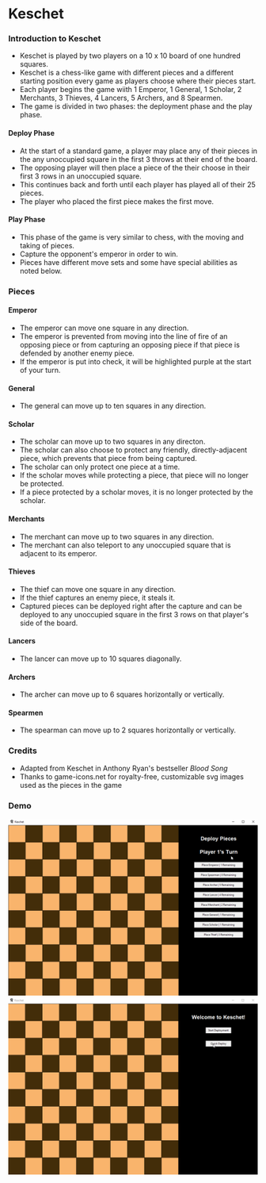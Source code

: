# Keschet

### Introduction to Keschet

- Keschet is played by two players on a 10 x 10 board of one hundred squares.
- Keschet is a chess-like game with different pieces and a different starting position every game as players choose where their pieces start.
- Each player begins the game wiith 1 Emperor, 1 General, 1 Scholar, 2 Merchants, 3 Thieves, 4 Lancers, 5 Archers, and 8 Spearmen.
- The game is divided in two phases: the deployment phase and the play phase.

#### Deploy Phase

- At the start of a standard game, a player may place any of their pieces in the any unoccupied square in the first 3 throws at their end of the board.
- The opposing player will then place a piece of the their choose in their first 3 rows in an unoccupied square.
- This continues back and forth until each player has played all of their 25 pieces.
- The player who placed the first piece makes the first move.

#### Play Phase

- This phase of the game is very similar to chess, with the moving and taking of pieces.
- Capture the opponent's emperor in order to win.
- Pieces have different move sets and some have special abilities as noted below.

### Pieces

#### Emperor

- The emperor can move one square in any direction.
- The emperor is prevented from moving into the line of fire of an opposing piece or from capturing an opposing piece if that piece is defended by another enemy piece.
- If the emperor is put into check, it will be highlighted purple at the start of your turn.

#### General

- The general can move up to ten squares in any direction.

#### Scholar

- The scholar can move up to two squares in any directon.
- The scholar can also choose to protect any friendly, directly-adjacent piece, which prevents that piece from being captured.
- The scholar can only protect one piece at a time.
- If the scholar moves while protecting a piece, that piece will no longer be protected.
- If a piece protected by a scholar moves, it is no longer protected by the scholar.

#### Merchants

- The merchant can move up to two squares in any direction.
- The merchant can also teleport to any unoccupied square that is adjacent to its emperor.

#### Thieves

- The thief can move one square in any direction.
- If the thief captures an enemy piece, it steals it.
- Captured pieces can be deployed right after the capture and can be deployed to any unoccupied square in the first 3 rows on that player's side of the board.

#### Lancers

- The lancer can move up to 10 squares diagonally.

#### Archers

- The archer can move up to 6 squares horizontally or vertically.

#### Spearmen

- The spearman can move up to 2 squares horizontally or vertically.

### Credits

- Adapted from Keschet in Anthony Ryan's bestseller _Blood Song_
- Thanks to game-icons.net for royalty-free, customizable svg images used as the pieces in the game

### Demo

![keschet_fullgame_demo](https://github.com/drewlacob/keschet/blob/master/keschetDeployment.gif)
![keschet_quickDeploy_demo](https://github.com/drewlacob/keschet/blob/master/keschetQuickDeploy.gif)

